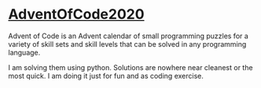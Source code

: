 # [AdventOfCode2020](https://adventofcode.com/2020)

Advent of Code is an Advent calendar of small programming puzzles for a variety of skill sets and skill levels that can be solved in any programming language.

I am solving them using python. Solutions are nowhere near cleanest or the most quick. I am doing it just for fun and as coding exercise.